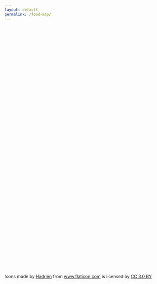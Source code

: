 ```yaml
---
layout: default
permalink: /food-map/
---
```


<style type="text/css">
.info_window {
    margin: 10px;
}
.btn_mylct {
    border: 1px solid rgba(58,70,88,.45);
    border-radius: 20px;
    background: #fcfcfd;
    color: transparent;
    display: block;
    margin: 5px;
}
.location {
    background: url("/assets/images/location.png");
    background-repeat: no-repeat;
    background-size: 25px 25px;
    background-position-x: 2px;
    background-position-y: 5px;
    width:32px;
    height:32px;
    display: -webkit-box;
}
</style>
<script type="text/javascript" src="https://openapi.map.naver.com/openapi/v3/maps.js?ncpClientId=ia9wjc5v1n"></script>
<div id="map" style="width:100%;height:800px;"></div>
<div>Icons made by <a href="https://www.flaticon.com/authors/hadrien" title="Hadrien">Hadrien</a> from <a href="https://www.flaticon.com/"              title="Flaticon">www.flaticon.com</a> is licensed by <a href="http://creativecommons.org/licenses/by/3.0/"              title="Creative Commons BY 3.0" target="_blank">CC 3.0 BY</a></div>
<script>

// (o) 상호명
// (o) 주소
// (수집) 방영 차수/방영일
// (수집) 대표 메뉴
// (수집) 클립영상 링크
// 길찾기

window.addEventListener('DOMContentLoaded', function () {
    $.ajax({url: '/assets/json/food_temp.json', success: function(dataArray) {
        console.dir(dataArray);
        var latLngArray = dataArray.map(data => [data, new naver.maps.LatLng(data.py, data.px)]);
        var markerArray = latLngArray.map(arr => new naver.maps.Marker({
            map: map,
            position: arr[1],
            data: arr[0], // custom property
            infoWindow: getInfoWindow(arr[0])
        }));
        markerArray.forEach(marker => {
            naver.maps.Event.addListener(marker, "click", function(e) {
                var infowindow = marker.infoWindow;
                if (infowindow.getMap()) {
                    infowindow.close();
                } else {
                    infowindow.open(map, marker);
                }
            });
        });
    }});
})
var map = new naver.maps.Map('map', {
        //center: cityhall,
        zoom: 4
    });

var locationBtnHtml = '<a href="#" class="btn_mylct"><span class="location"></span></a>'

var customControl = new naver.maps.CustomControl(locationBtnHtml, {
    position: naver.maps.Position.TOP_RIGHT
});

customControl.setMap(map);

var domEventListener = naver.maps.Event.addDOMListener(customControl.getElement(), 'click', function() {
        navigator.geolocation.getCurrentPosition(
            function (position) {
                console.dir(position);
                var latitude = position.coords.latitude;
                var longitude = position.coords.longitude;
                map.setCenter(new naver.maps.LatLng(latitude, longitude));
                map.setZoom(8);
            },
            function (error) {
                console.error(error);
            }
        );
    });

function getContentString(data) {
    return [
        '<div class="info_window">',
        '   <h3>' + data.name + '</h3>',
        '   <p>' + data.address,
        '   </p>',
        '</div>'
    ].join('');
}

function getInfoWindow(data) {
    return new naver.maps.InfoWindow({
        content: getContentString(data),
        maxWidth: 280,
        backgroundColor: "#ffffff",
        borderColor: "#808080",
        borderWidth: 1,
        anchorSize: new naver.maps.Size(30, 30),
        anchorSkew: true,
        anchorColor: "#ffffff",
        pixelOffset: new naver.maps.Point(20, -20)
    });
}
</script>